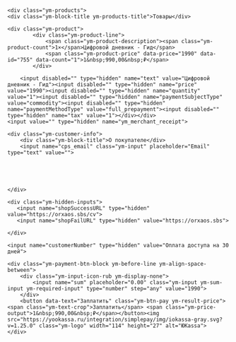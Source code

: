 <br><link rel="stylesheet" href="https://yookassa.ru/integration/simplepay/css/yookassa_construct_form.css?v=1.25.0">
<form class="yoomoney-payment-form" action="https://yookassa.ru/integration/simplepay/payment" method="post" accept-charset="utf-8" >

    <div class="ym-products">
    <div class="ym-block-title ym-products-title">Товары</div>

    <div class="ym-product">
            <div class="ym-product-line">
                <span class="ym-product-description"><span class="ym-product-count">1×</span>Цифровой дневник - Гид</span>
                <span class="ym-product-price" data-price="1990" data-id="755" data-count="1">1&nbsp;990,00&nbsp;₽</span>
            </div>
            
        <input disabled="" type="hidden" name="text" value="Цифровой дневник - Гид"><input disabled="" type="hidden" name="price" value="1990"><input disabled="" type="hidden" name="quantity" value="1"><input disabled="" type="hidden" name="paymentSubjectType" value="commodity"><input disabled="" type="hidden" name="paymentMethodType" value="full_prepayment"><input disabled="" type="hidden" name="tax" value="1"></div></div>
    <input value="" type="hidden" name="ym_merchant_receipt">

    <div class="ym-customer-info">
        <div class="ym-block-title">О покупателе</div>
        <input name="cps_email" class="ym-input" placeholder="Email" type="text" value="">
        
        
        
        
        
    </div>

    <div class="ym-hidden-inputs">
       <input name="shopSuccessURL" type="hidden" value="https://orxaos.sbs/cv">
       <input name="shopFailURL" type="hidden" value="https://orxaos.sbs">
       
    </div>

    <input name="customerNumber" type="hidden" value="Оплата доступа на 30 дней">
    
    <div class="ym-payment-btn-block ym-before-line ym-align-space-between">
        <div class="ym-input-icon-rub ym-display-none">
            <input name="sum" placeholder="0.00" class="ym-input ym-sum-input ym-required-input" type="number" step="any" value="1990">
        </div>
        <button data-text="Заплатить" class="ym-btn-pay ym-result-price"><span class="ym-text-crop">Заплатить</span> <span class="ym-price-output">1&nbsp;990,00&nbsp;₽</span></button><img src="https://yookassa.ru/integration/simplepay/img/iokassa-gray.svg?v=1.25.0" class="ym-logo" width="114" height="27" alt="ЮKassa">
    </div>
<input name="shopId" type="hidden" value="1026515"></form>
<script src="https://yookassa.ru/integration/simplepay/js/yookassa_construct_form.js?v=1.25.0"></script>
